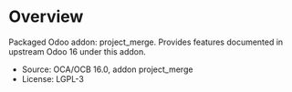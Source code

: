 # Overview

Packaged Odoo addon: project_merge. Provides features documented in upstream Odoo 16 under this addon.

- Source: OCA/OCB 16.0, addon project_merge
- License: LGPL-3
